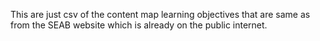 This are just csv of the content map learning objectives that are same as from the SEAB website which is already on the public internet.

